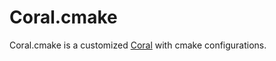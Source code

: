 # Coral.cmake
Coral.cmake is a customized [Coral](https://github.com/StudioCherno/Coral) with cmake configurations.
